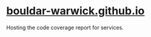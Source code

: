 # [bouldar-warwick.github.io](https://bouldar-warwick.github.io/)
Hosting the code coverage report for services.

